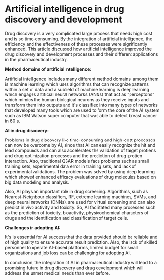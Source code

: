 # Artificial intelligence in drug discovery and development

Drug discovery is a very complicated large process that needs high cost and is so time-consuming. By the integration of artificial intelligence, the efficiency and the effectiveness of these processes were significantly enhanced. This article discussed how artificial intelligence improved the drug discovery and development processes and their different applications in the pharmaceutical industry.

**Method domains of artificial intelligence:**

Artificial intelligence includes many different method domains, among them is machine learning which uses algorithms that can recognize patterns within a set of data and a subfield of machine learning is deep learning which engages artificial neural networks (ANNs) that act as "perceptons" which mimics the human biological neurons as they receive inputs and transform them into outputs and it's classified into many types of networks that developed many tools which are used to form the core of the AI system such as IBM Watson super computer that was able to detect breast cancer in 60 s.

**AI in drug discovery:**

Problems in drug discovery like time-consuming and high-cost processes can now be overcome by AI, since that AI can easily recognize the hit and lead compounds and can also accelerates the validation of target protiens and drug optimization processes and the prediction of drug-protien interaction. Also, traditional QSAR models face problems such as small training sets, experimental data error in training sets, and lack of experimental validations. The problem was solved by using deep learning which showed enhanced efficacy evaluations of drug molecules based on big data modeling and analysis.

Also, AI plays an important role in drug screening. Algorithms, such as Nearest-Neighbour classifiers, RF, extreme learning machines, SVMs, and deep neural networks (DNNs), are used for virtual screening and can also predict in vivo activity and toxicity. So, AI facilitated many processes such as the prediction of toxicity, bioactivity, physicochemical characters of drugs and the identification and classification of target cells.

**Challenges in adopting AI:**

It's is essential for AI success that the data provided should be reliable and of high quality to ensure accurate result prediction. Also, the lack of skilled personnel to operate AI-based platforms, limited budget for small organizations and job loss can be challenging for adopting AI.

In conclusion, the integration of AI in pharmaceutical industry will lead to a promising future in drug discovery and drug development which will address the unmet medical needs than ever before.
